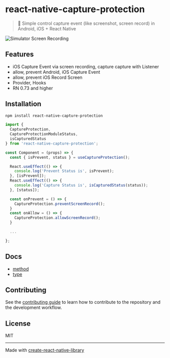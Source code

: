 # react-native-capture-protection

> 🚀 Simple control capture event (like screenshot, screen record) in Android, iOS + React Native

![Simulator Screen Recording](https://user-images.githubusercontent.com/37437842/206644553-e4c3f2bc-b624-47ac-a005-132199e049b2.gif)

## Features

- iOS Capture Event via screen recording, capture capture with Listener
- allow, prevent Android, iOS Capture Event
- allow, prevent iOS Record Screen
- Provider, Hooks
- RN 0.73 and higher

## Installation

```sh
npm install react-native-capture-protection
```

```js
import {
  CaptureProtection,
  CaptureProtectionModuleStatus,
  isCapturedStatus
} from 'react-native-capture-protection';

const Component = (props) => {
  const { isPrevent, status } = useCaptureProtection();

  React.useEffect(() => {
    console.log('Prevent Status is', isPrevent);
  }, [isPrevent]);
  React.useEffect(() => {
    console.log('Capture Status is', isCapturedStatus(status));
  }, [status]);

  const onPrevent = () => {
    CaptureProtection.preventScreenRecord();
  }
  const onAllow = () => {
    CaptureProtection.allowScreenRecord();
  }

  ...

};
```

## Docs

- [method](https://github.com/0xlethe/react-native-capture-protection/wiki/method)
- [type](https://github.com/0xlethe/react-native-capture-protection/wiki/type)

## Contributing

See the [contributing guide](CONTRIBUTING.md) to learn how to contribute to the repository and the development workflow.

## License

MIT

---

Made with [create-react-native-library](https://github.com/callstack/react-native-builder-bob)
